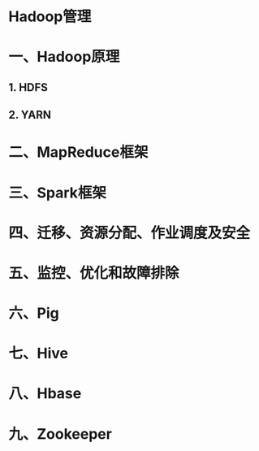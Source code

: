 # Hadoop管理

# 一、Hadoop原理

## 1.  HDFS

## 2.  YARN



# 二、MapReduce框架



# 三、Spark框架



# 四、迁移、资源分配、作业调度及安全



# 五、监控、优化和故障排除



# 六、Pig

# 七、Hive

# 八、Hbase

# 九、Zookeeper



